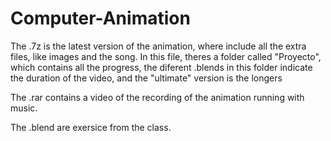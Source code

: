 # Computer-Animation
The .7z is the latest version of the animation, where include all the extra files, like images and the song.
In this file, theres a folder called "Proyecto", which contains all the progress, the diferent .blends in this folder indicate the duration of the video, and the "ultimate" version is the longers

The .rar contains a video of the recording of the animation running with music. 

The .blend are exersice from the class.



